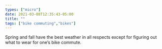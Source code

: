 ```yaml
---
types: ["micro"]
date: 2021-03-08T12:35:43-05:00
title: ""
tags: ["bike commuting","bikes"]
---
```

Spring and fall have the best weather in all respects except for figuring out what to wear for one’s bike commute.
